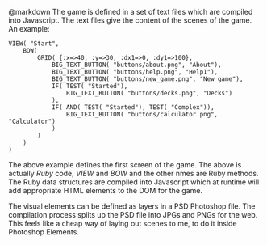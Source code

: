 @markdown
The game is defined in a set of text files which are compiled into
Javascript.  The text files give the content of
the scenes of the game.  An example:

~~~
VIEW( "Start",
	BOW(
		GRID( {:x=>40, :y=>30, :dx1=>0, :dy1=>100},
			BIG_TEXT_BUTTON( "buttons/about.png", "About"),
			BIG_TEXT_BUTTON( "buttons/help.png", "Help1"),
			BIG_TEXT_BUTTON( "buttons/new_game.png", "New game"),
			IF( TEST( "Started"),
				BIG_TEXT_BUTTON( "buttons/decks.png", "Decks")
			),
			IF( AND( TEST( "Started"), TEST( "Complex")),
				BIG_TEXT_BUTTON( "buttons/calculator.png", "Calculator")
			)
		)
	)
)

~~~
The above example defines the first screen of the game.  The above is
actually *Ruby* code, *VIEW* and *BOW* and the other nmes are
Ruby methods.  The Ruby data structures are compiled into
Javascript which at runtime will add appropriate HTML elements to the
DOM for the game.

The visual elements can be defined as layers in a PSD Photoshop
file.  The compilation process splits up the PSD file into JPGs
and PNGs for the web.  This feels like a cheap way of laying
out scenes to me, to do it inside Photoshop Elements.
